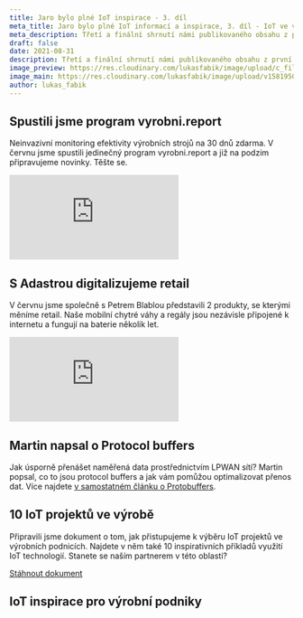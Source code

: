 ```yaml
---
title: Jaro bylo plné IoT inspirace - 3. díl
meta_title: Jaro bylo plné IoT informací a inspirace, 3. díl - IoT ve výrobě, retailu a protobuffers
meta_description: Třetí a finální shrnutí námi publikovaného obsahu z první poloviny tohoto roku.
draft: false
date: 2021-08-31
description: Třetí a finální shrnutí námi publikovaného obsahu z první poloviny tohoto roku.
image_preview: https://res.cloudinary.com/lukasfabik/image/upload/c_fill,h_800,w_800/v1576055326/blog/bigclown-renamed-hardwario/hardwario.jpg
image_main: https://res.cloudinary.com/lukasfabik/image/upload/v1581950249/blog/wide_placeholder.jpg
author: lukas_fabik
---
```


## Spustili jsme program vyrobni.report

Neinvazivní monitoring efektivity výrobních strojů na 30 dnů zdarma. V červnu jsme spustili jedinečný program vyrobni.report a již na podzim připravujeme novinky. Těšte se.

<div class = "video-container">
<iframe src="https://www.youtube-nocookie.com/embed/y898_6andq0?modestbranding=1&amp;showinfo=0&amp;rel=0&amp;html5=1&amp;widgetid=2" frameborder="0" allow="accelerometer; autoplay; encrypted-media; gyroscope; picture-in-picture" allowfullscreen></iframe>
</div>
 	 	 
## S Adastrou digitalizujeme retail

V červnu jsme společně s Petrem Blablou představili 2 produkty, se kterými měníme retail. Naše mobilní chytré váhy a regály jsou nezávisle připojené k internetu a fungují na baterie několik let. 

<div class = "video-container">
<iframe src="https://www.youtube-nocookie.com/embed/UVzk9I8CV6M?modestbranding=1&amp;showinfo=0&amp;rel=0&amp;html5=1&amp;widgetid=2" frameborder="0" allow="accelerometer; autoplay; encrypted-media; gyroscope; picture-in-picture" allowfullscreen></iframe>
</div>

## Martin napsal o Protocol buffers

Jak úsporně přenášet naměřená data prostřednictvím LPWAN sítí? Martin popsal, co to jsou protocol buffers a jak vám pomůžou optimalizovat přenos dat. Více najdete [v samostatném článku o Protobuffers](https://www.hardwario.com/cs/blog/2021-05-12-protobuffers/).

## 10 IoT projektů ve výrobě

Připravili jsme dokument o tom, jak přistupujeme k výběru IoT projektů ve výrobních podnicích. Najdete v něm také 10 inspirativních příkladů využití IoT technologií. Stanete se naším partnerem v této oblasti?

<a href = "#iot-document" class="getPdf font-lnh24 py-15 px-md-50 d-block d-md-inline-block font-weight-bold font-font2 font-white bg-red" id="click-meeting">Stáhnout dokument</a>

<div id = "downloadCaseStudy" class="modal fade bd-example-modal-lg" tabindex="-1" role="dialog" aria-labelledby="myLargeModalLabel" aria-hidden="true">
    <div class="modal-dialog modal-lg modal-dialog-centered">
          <div class="modal-content">
            <div class="modal-body">
              <div class="container-fluid">
                <div class="row justify-content-center">
                  <div class="col-md-10">
                    <h2 class = "font-30 font-md-42 pt-50 pb-50 font-weight-black text-center" data-toggle="modal" data-target=".bd-example-modal-lg">IoT inspirace pro výrobní podniky</h2>
                  </div>
                  <div class="col-md-8 text-center">
                    <script charset="utf-8" type="text/javascript" src="//js.hsforms.net/forms/shell.js"></script>
                    <script>
                      hbspt.forms.create({
                        portalId: "5453210",
                        formId: "639542e0-1147-41f3-afc6-964b8785780e"
                      });
                    </script>
                  </div>
                </div>
              </div>
            </div>
          </div>
        </div>
    </div>

<script type="text/javascript">
  $('.getPdf').click(function(){
    $('#downloadCaseStudy').modal({
      keyboard: false
    })
  });

</script>
